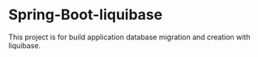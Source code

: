 # Spring-Boot-liquibase
This project is for build application database migration and creation with liquibase.
